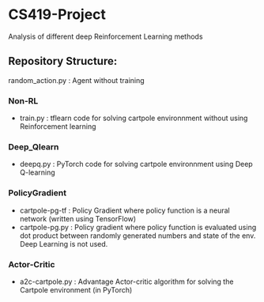 # CS419-Project
Analysis of different  deep Reinforcement Learning methods

## Repository Structure: 

random_action.py : Agent without training

### Non-RL
- train.py : tflearn code for solving cartpole environnment without using Reinforcement learning

### Deep_Qlearn
- deepq.py : PyTorch code for solving cartpole environnment using Deep Q-learning

### PolicyGradient
- cartpole-pg-tf : Policy Gradient where policy function is a neural network (written using TensorFlow)
- cartpole-pg.py : Policy gradient where policy function is evaluated using dot product between randomly generated numbers and state of the env. Deep Learning is not used. 

### Actor-Critic
- a2c-cartpole.py : Advantage Actor-critic algorithm for solving the Cartpole environment (in PyTorch)

